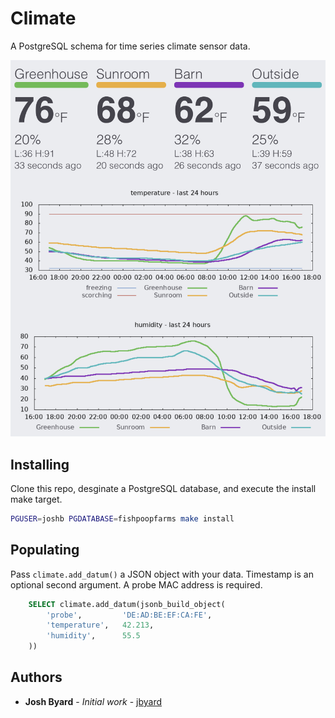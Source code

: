 # Climate 

A PostgreSQL schema for time series climate sensor data.

![example](example.png)

## Installing

Clone this repo, desginate a PostgreSQL database, and execute the install make
target.

```bash
PGUSER=joshb PGDATABASE=fishpoopfarms make install
```

## Populating

Pass `climate.add_datum()` a JSON object with your data.  Timestamp is an
optional second argument.  A probe MAC address is required.

```sql
	SELECT climate.add_datum(jsonb_build_object(		
		'probe',         'DE:AD:BE:EF:CA:FE',
		'temperature',   42.213,
		'humidity',      55.5
	))
```

## Authors

* **Josh Byard** - *Initial work* - [jbyard](https://github.com/jbyard)

